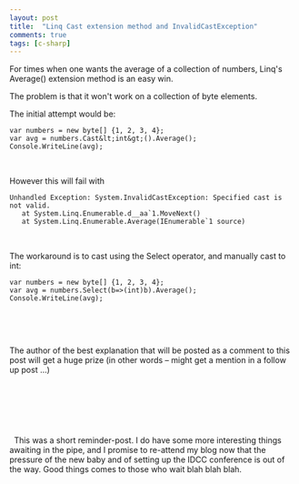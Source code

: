 ```yaml
---
layout: post
title:  "Linq Cast extension method and InvalidCastException"
comments: true
tags: [c-sharp]
---
```



For times when one wants the average of a collection of numbers, Linq's Average() extension method is an easy win.



The problem is that it won't work on a collection of byte elements.

The initial attempt would be:

```
var numbers = new byte[] {1, 2, 3, 4};
var avg = numbers.Cast&lt;int&gt;().Average();
Console.WriteLine(avg);
```

&#160;

However this will fail with 

```
Unhandled Exception: System.InvalidCastException: Specified cast is not valid.
   at System.Linq.Enumerable.d__aa`1.MoveNext()
   at System.Linq.Enumerable.Average(IEnumerable`1 source)
```

&#160;

The workaround is to cast using the Select operator, and manually cast to int:

```
var numbers = new byte[] {1, 2, 3, 4};
var avg = numbers.Select(b=>(int)b).Average();
Console.WriteLine(avg);
```

&#160;

&#160;

The author of the best explanation that will be posted as a comment to this post will get a huge prize (in other words – might get a mention in a follow up post …)

&#160;

&#160;

&#160;

&#160;
This was a short reminder-post. I do have some more interesting things awaiting in the pipe, and I promise to re-attend my blog now that the pressure of the new baby and of setting up the IDCC conference is out of the way. Good things comes to those who wait blah blah blah.

